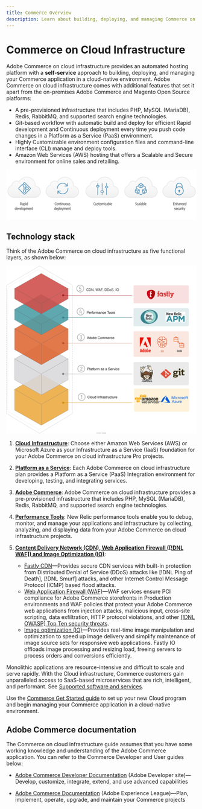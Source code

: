```yaml
---
title: Commerce Overview
description: Learn about building, deploying, and managing Commerce on Cloud infrastructure.
---
```


# Commerce on Cloud Infrastructure

Adobe Commerce on cloud infrastructure provides an automated hosting platform with a **self-service** approach to building, deploying, and managing your Commerce application in a cloud-native environment. Adobe Commerce on cloud infrastructure comes with additional features that set it apart from the on-premises Adobe Commerce and Magento Open Source platforms:

* A pre-provisioned infrastructure that includes PHP, MySQL (MariaDB), Redis, RabbitMQ, and supported search engine technologies.
* Git-based workflow with automatic build and deploy for efficient Rapid development and Continuous deployment every time you push code changes in a Platform as a Service (PaaS) environment.
* Highly Customizable environment configuration files and command-line interface (CLI) manage and deploy tools.
* Amazon Web Services (AWS) hosting that offers a Scalable and Secure environment for online sales and retailing.

![Cloud benefits](../assets/CloudBenefits.svg)

## Technology stack

Think of the Adobe Commerce on cloud infrastructure as five functional layers, as shown below:

![Cloud stack](../assets/CloudStack.svg)

1. [**Cloud Infrastructure**](architecture/pro-architecture.md): Choose either Amazon Web Services (AWS) or Microsoft Azure as your Infrastructure as a Service (IaaS) foundation for your Adobe Commerce on cloud infrastructure Pro projects.
1. [**Platform as a Service**](architecture/cloud-architecture.md): Each Adobe Commerce on cloud infrastructure plan provides a Platform as a Service (PaaS) Integration environment for developing, testing, and integrating services.
1. [**Adobe Commerce**](project/overview.md):  Adobe Commerce on cloud infrastructure provides a pre-provisioned infrastructure that includes PHP, MySQL (MariaDB), Redis, RabbitMQ, and supported search engine technologies.
1. [**Performance Tools**](monitor/new-relic.md): New Relic performance tools enable you to debug, monitor, and manage your applications and infrastructure by collecting, analyzing, and displaying data from your Adobe Commerce on cloud infrastructure projects.
1. [**Content Delivery Network (CDN), Web Application Firewall ([!DNL WAF]) and Image Optimization (IO)**](/help/cloud-guide/cdn/fastly.md):

   * [Fastly CDN](/help/cloud-guide/cdn/fastly.md#ddos-protection)—Provides secure CDN services with built-in protection from Distributed Denial of Service (DDoS) attacks like [!DNL Ping of Death], [!DNL Smurf] attacks, and other Internet Control Message Protocol (ICMP) based flood attacks.
   * [Web Application Firewall (WAF)](/help/cloud-guide/cdn/fastly-waf-service.md)—WAF services ensure PCI compliance for Adobe Commerce storefronts in  Production environments and WAF policies that protect your Adobe Commerce web applications from injection attacks, malicious input, cross-site scripting, data exfiltration, HTTP protocol violations, and other [[!DNL OWASP] Top Ten security threats](https://www.owasp.org/index.php/Top_Ten).
   * [Image optimization (IO)](/help/cloud-guide/cdn/fastly-image-optimization.md)—Provides real-time image manipulation and optimization to speed up image delivery and simplify maintenance of image source sets for responsive web applications. Fastly IO offloads image processing and resizing load, freeing servers to process orders and conversions efficiently.

Monolithic applications are resource-intensive and difficult to scale and serve rapidly. With the Cloud infrastructure, Commerce customers gain unparalleled access to SaaS-based microservices that are rich, intelligent, and performant. See [Supported software and services](architecture/cloud-architecture.md#supported-software-and-services).

Use the [Commerce Get Started guide](../get-started/overview.md) to set up your new Cloud program and begin managing your Commerce application in a cloud-native environment.

## Adobe Commerce documentation

The Commerce on cloud infrastructure guide assumes that you have some working knowledge and understanding of the Adobe Commerce application. You can refer to the Commerce Developer and User guides below:

* [Adobe Commerce Developer Documentation](https://developer.adobe.com/commerce/docs) (Adobe Developer site)—Develop, customize, integrate, extend, and use advanced capabilities 

* [Adobe Commerce Documentation](https://experienceleague.adobe.com/docs/commerce.html) (Adobe Experience League)—Plan, implement, operate, upgrade, and maintain your Commerce projects
